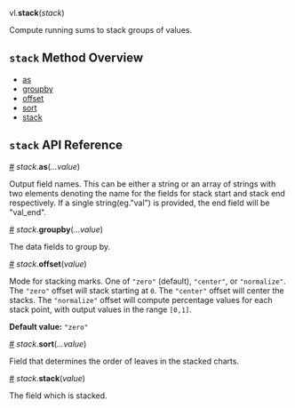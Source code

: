 vl.<b>stack</b>(<em>stack</em>)

Compute running sums to stack groups of values.

## <code>stack</code> Method Overview

* <a href="#as">as</a>
* <a href="#groupby">groupby</a>
* <a href="#offset">offset</a>
* <a href="#sort">sort</a>
* <a href="#stack">stack</a>

## <code>stack</code> API Reference

<a id="as" href="#as">#</a>
<em>stack</em>.<b>as</b>(<em>...value</em>)

Output field names. This can be either a string or an array of strings with
two elements denoting the name for the fields for stack start and stack end
respectively.
If a single string(eg."val") is provided, the end field will be "val_end".

<a id="groupby" href="#groupby">#</a>
<em>stack</em>.<b>groupby</b>(<em>...value</em>)

The data fields to group by.

<a id="offset" href="#offset">#</a>
<em>stack</em>.<b>offset</b>(<em>value</em>)

Mode for stacking marks. One of `"zero"` (default), `"center"`, or `"normalize"`.
The `"zero"` offset will stack starting at `0`. The `"center"` offset will center the stacks. The `"normalize"` offset will compute percentage values for each stack point, with output values in the range `[0,1]`.

__Default value:__ `"zero"`

<a id="sort" href="#sort">#</a>
<em>stack</em>.<b>sort</b>(<em>...value</em>)

Field that determines the order of leaves in the stacked charts.

<a id="stack" href="#stack">#</a>
<em>stack</em>.<b>stack</b>(<em>value</em>)

The field which is stacked.

